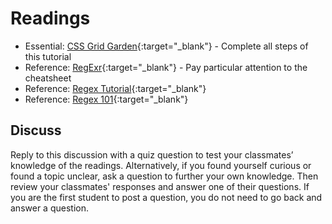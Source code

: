 # Readings

- Essential: [CSS Grid Garden](https://cssgridgarden.com/){:target="_blank"} - Complete all steps of this tutorial
- Reference: [RegExr](https://regexr.com/){:target="_blank"} - Pay particular attention to the cheatsheet
- Reference: [Regex Tutorial](https://medium.com/factory-mind/regex-tutorial-a-simple-cheatsheet-by-examples-649dc1c3f285){:target="_blank"}
- Reference: [Regex 101](https://regex101.com/){:target="_blank"}

## Discuss

Reply to this discussion with a quiz question to test your classmates’ knowledge of the readings. Alternatively, if you found yourself curious or found a topic unclear, ask a question to further your own knowledge. Then review your classmates' responses and answer one of their questions. If you are the first student to post a question, you do not need to go back and answer a question.
